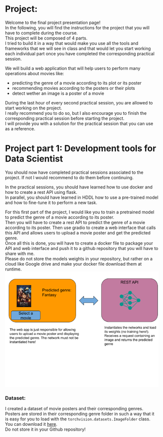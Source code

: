 # Project:
Welcome to the final project presentation page!  
In the following, you will find the instructions for the project that you will have to complete during the course.  
This project will be composed of 4 parts.  
I tried to build it in a way that would make you use all the tools and frameworks that we will see in class and that would let you start working each individual part once you have completed the corresponding practical session.  

We will build a web application that will help users to perform many operations about movies like:
- predicting the genre of a movie according to its plot or its poster
- recommending movies according to the posters or their plots
- detect wether an image is a poster of a movie

During the last hour of every second practical session, you are allowed to start working on the project.  
I really recommend you to do so, but I also encourage you to finish the corresponding practical session before starting the project.  
I will provide you with a solution for the practical session that you can use as a reference.

# Project part 1: Development tools for Data Scientist

You should now have completed practical sessions associated to the project.
If not I would recommend to do them before continuing.

In the practical sessions, you should have learned how to use docker and how to create a rest API using flask.  
In parallel, you should have learned in HDDL how to use a pre-trained model and how to fine-tune it to perform a new task.  

For this first part of the project, I would like you to train a pretrained model to predict the genre of a movie according to its poster.  
Then you will have to create a rest API to predict the genre of a movie according to its poster. 
Then use gradio to create a web interface that calls this API and allows users to upload a movie poster and get the predicted genre.  
Once all this is done, you will have to create a docker file to package your API and web interface and push it to a github repository that you will have to share with me.   
Please do not store the models weights in your repository, but rather on a cloud like Google drive and make your docker file download them at runtime.
![](../img/project/Project1.png)
### Dataset:
I created a dataset of movie posters and their corresponding genres.  
Posters are stored in their corresponding genre folder in such a way that it is easy for you to load with the `torchvision.datasets.ImageFolder` class. 
You can download it [here](https://github.com/DavidBert/AIF/blob/main/project/project_part1_dataset.zip).  
Do not store it in your Github repository!




